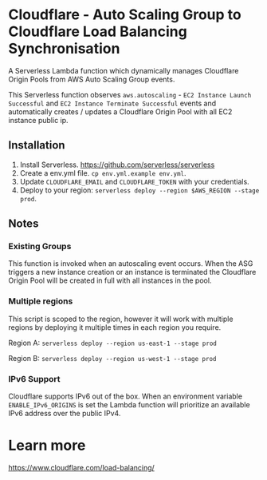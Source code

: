 # Cloudflare - Auto Scaling Group to Cloudflare Load Balancing Synchronisation

A Serverless Lambda function which dynamically manages Cloudflare Origin Pools from AWS Auto Scaling Group events.

This Serverless function observes `aws.autoscaling` - `EC2 Instance Launch Successful` and `EC2 Instance Terminate Successful` events and automatically creates / updates a Cloudflare Origin Pool with all EC2 instance public ip.

## Installation

1. Install Serverless. https://github.com/serverless/serverless
2. Create a env.yml file. `cp env.yml.example env.yml`.
3. Update `CLOUDFLARE_EMAIL` and `CLOUDFLARE_TOKEN` with your credentials.
4. Deploy to your region: `serverless deploy --region $AWS_REGION --stage prod`.

## Notes

### Existing Groups

This function is invoked when an autoscaling event occurs. When the ASG triggers a new instance creation or an instance is terminated the Cloudflare Origin Pool will be created in full with all instances in the pool.

### Multiple regions

This script is scoped to the region, however it will work with multiple regions by deploying it multiple times in each region you require.

Region A: `serverless deploy --region us-east-1 --stage prod`

Region B: `serverless deploy --region us-west-1 --stage prod`

### IPv6 Support

Cloudflare supports IPv6 out of the box. When an environment variable `ENABLE_IPv6_ORIGINS` is set the Lambda function will prioritize an available IPv6 address over the public IPv4.

# Learn more

https://www.cloudflare.com/load-balancing/

